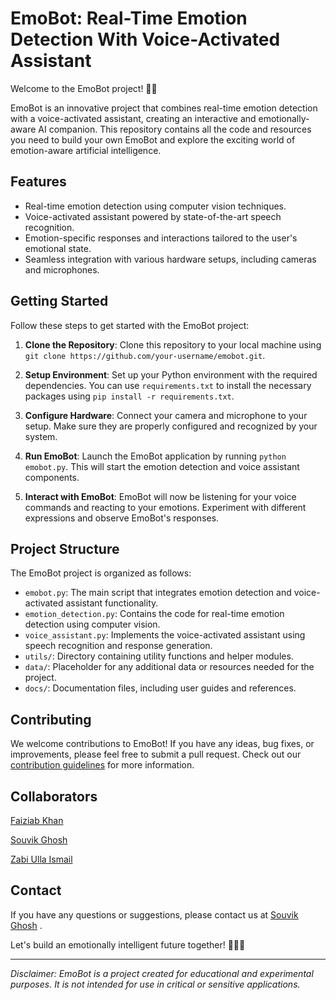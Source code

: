 # EmoBot: Real-Time Emotion Detection With Voice-Activated Assistant


Welcome to the EmoBot project! 🤖🎤

EmoBot is an innovative project that combines real-time emotion detection with a voice-activated assistant, creating an interactive and emotionally-aware AI companion. This repository contains all the code and resources you need to build your own EmoBot and explore the exciting world of emotion-aware artificial intelligence.

## Features

- Real-time emotion detection using computer vision techniques.
- Voice-activated assistant powered by state-of-the-art speech recognition.
- Emotion-specific responses and interactions tailored to the user's emotional state.
- Seamless integration with various hardware setups, including cameras and microphones.

## Getting Started

Follow these steps to get started with the EmoBot project:

1. **Clone the Repository**: Clone this repository to your local machine using `git clone https://github.com/your-username/emobot.git`.

2. **Setup Environment**: Set up your Python environment with the required dependencies. You can use `requirements.txt` to install the necessary packages using `pip install -r requirements.txt`.

3. **Configure Hardware**: Connect your camera and microphone to your setup. Make sure they are properly configured and recognized by your system.

4. **Run EmoBot**: Launch the EmoBot application by running `python emobot.py`. This will start the emotion detection and voice assistant components.

5. **Interact with EmoBot**: EmoBot will now be listening for your voice commands and reacting to your emotions. Experiment with different expressions and observe EmoBot's responses.

## Project Structure

The EmoBot project is organized as follows:

- `emobot.py`: The main script that integrates emotion detection and voice-activated assistant functionality.
- `emotion_detection.py`: Contains the code for real-time emotion detection using computer vision.
- `voice_assistant.py`: Implements the voice-activated assistant using speech recognition and response generation.
- `utils/`: Directory containing utility functions and helper modules.
- `data/`: Placeholder for any additional data or resources needed for the project.
- `docs/`: Documentation files, including user guides and references.

## Contributing

We welcome contributions to EmoBot! If you have any ideas, bug fixes, or improvements, please feel free to submit a pull request. Check out our [contribution guidelines](CONTRIBUTING.md) for more information.

## Collaborators

[Faiziab Khan](https://github.com/Faiziab)

[Souvik Ghosh](https://github.com/souvikghosh2000)

[Zabi Ulla Ismail](https://github.com/zabi-32)



## Contact

If you have any questions or suggestions, please contact us at [Souvik Ghosh](souvikghosh2000@gmail.com) .

Let's build an emotionally intelligent future together! 🌟🤖🎉

---

*Disclaimer: EmoBot is a project created for educational and experimental purposes. It is not intended for use in critical or sensitive applications.*
